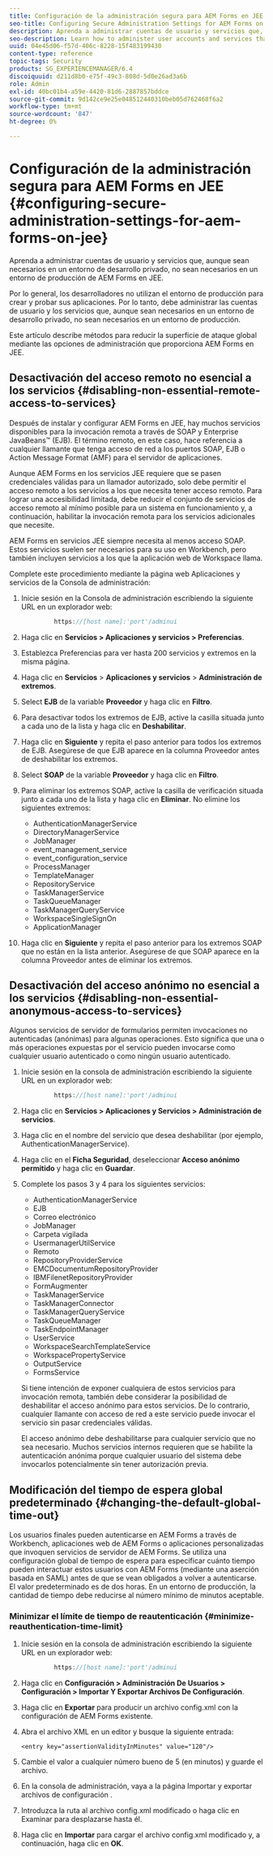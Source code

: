 ```yaml
---
title: Configuración de la administración segura para AEM Forms en JEE
seo-title: Configuring Secure Administration Settings for AEM Forms on JEE
description: Aprenda a administrar cuentas de usuario y servicios que, aunque sean necesarios en un entorno de desarrollo privado, no sean necesarios en un entorno de producción de AEM Forms en JEE.
seo-description: Learn how to administer user accounts and services that, although required in a private development environment, are not required in a production environment of AEM Forms on JEE.
uuid: 04e45d06-f57d-406c-8228-15f483199430
content-type: reference
topic-tags: Security
products: SG_EXPERIENCEMANAGER/6.4
discoiquuid: d211d8b0-e75f-49c3-808d-5d0e26ad3a6b
role: Admin
exl-id: 40bc01b4-a59e-4420-81d6-2887857bddce
source-git-commit: 9d142ce9e25e048512440310beb05d762468f6a2
workflow-type: tm+mt
source-wordcount: '847'
ht-degree: 0%

---
```


# Configuración de la administración segura para AEM Forms en JEE {#configuring-secure-administration-settings-for-aem-forms-on-jee}

Aprenda a administrar cuentas de usuario y servicios que, aunque sean necesarios en un entorno de desarrollo privado, no sean necesarios en un entorno de producción de AEM Forms en JEE.

Por lo general, los desarrolladores no utilizan el entorno de producción para crear y probar sus aplicaciones. Por lo tanto, debe administrar las cuentas de usuario y los servicios que, aunque sean necesarios en un entorno de desarrollo privado, no sean necesarios en un entorno de producción.

Este artículo describe métodos para reducir la superficie de ataque global mediante las opciones de administración que proporciona AEM Forms en JEE.

## Desactivación del acceso remoto no esencial a los servicios {#disabling-non-essential-remote-access-to-services}

Después de instalar y configurar AEM Forms en JEE, hay muchos servicios disponibles para la invocación remota a través de SOAP y Enterprise JavaBeans™ (EJB). El término remoto, en este caso, hace referencia a cualquier llamante que tenga acceso de red a los puertos SOAP, EJB o Action Message Format (AMF) para el servidor de aplicaciones.

Aunque AEM Forms en los servicios JEE requiere que se pasen credenciales válidas para un llamador autorizado, solo debe permitir el acceso remoto a los servicios a los que necesita tener acceso remoto. Para lograr una accesibilidad limitada, debe reducir el conjunto de servicios de acceso remoto al mínimo posible para un sistema en funcionamiento y, a continuación, habilitar la invocación remota para los servicios adicionales que necesite.

AEM Forms en servicios JEE siempre necesita al menos acceso SOAP. Estos servicios suelen ser necesarios para su uso en Workbench, pero también incluyen servicios a los que la aplicación web de Workspace llama.

Complete este procedimiento mediante la página web Aplicaciones y servicios de la Consola de administración:

1. Inicie sesión en la Consola de administración escribiendo la siguiente URL en un explorador web:

   ```java
            https://[host name]:'port'/adminui
   ```

1. Haga clic en **Servicios > Aplicaciones y servicios > Preferencias**.
1. Establezca Preferencias para ver hasta 200 servicios y extremos en la misma página.
1. Haga clic en **Servicios** > **Aplicaciones y servicios** > **Administración de extremos**.
1. Select **EJB** de la variable **Proveedor** y haga clic en **Filtro**.
1. Para desactivar todos los extremos de EJB, active la casilla situada junto a cada uno de la lista y haga clic en **Deshabilitar**.
1. Haga clic en **Siguiente** y repita el paso anterior para todos los extremos de EJB. Asegúrese de que EJB aparece en la columna Proveedor antes de deshabilitar los extremos.
1. Select **SOAP** de la variable **Proveedor** y haga clic en **Filtro**.
1. Para eliminar los extremos SOAP, active la casilla de verificación situada junto a cada uno de la lista y haga clic en **Eliminar**. No elimine los siguientes extremos:

   * AuthenticationManagerService
   * DirectoryManagerService
   * JobManager
   * event_management_service
   * event_configuration_service
   * ProcessManager
   * TemplateManager
   * RepositoryService
   * TaskManagerService
   * TaskQueueManager
   * TaskManagerQueryService
   * WorkspaceSingleSignOn
   * ApplicationManager

1. Haga clic en **Siguiente** y repita el paso anterior para los extremos SOAP que no están en la lista anterior. Asegúrese de que SOAP aparece en la columna Proveedor antes de eliminar los extremos.

## Desactivación del acceso anónimo no esencial a los servicios {#disabling-non-essential-anonymous-access-to-services}

Algunos servicios de servidor de formularios permiten invocaciones no autenticadas (anónimas) para algunas operaciones. Esto significa que una o más operaciones expuestas por el servicio pueden invocarse como cualquier usuario autenticado o como ningún usuario autenticado.

1. Inicie sesión en la consola de administración escribiendo la siguiente URL en un explorador web:

   ```java
            https://[host name]:'port'/adminui
   ```

1. Haga clic en **Servicios > Aplicaciones y Servicios > Administración de servicios**.
1. Haga clic en el nombre del servicio que desea deshabilitar (por ejemplo, AuthenticationManagerService).
1. Haga clic en el **Ficha Seguridad**, deseleccionar **Acceso anónimo permitido** y haga clic en **Guardar**.
1. Complete los pasos 3 y 4 para los siguientes servicios:

   * AuthenticationManagerService
   * EJB
   * Correo electrónico
   * JobManager
   * Carpeta vigilada
   * UsermanagerUtilService
   * Remoto
   * RepositoryProviderService
   * EMCDocumentumRepositoryProvider
   * IBMFilenetRepositoryProvider
   * FormAugmenter
   * TaskManagerService
   * TaskManagerConnector
   * TaskManagerQueryService
   * TaskQueueManager
   * TaskEndpointManager
   * UserService
   * WorkspaceSearchTemplateService
   * WorkspacePropertyService
   * OutputService
   * FormsService

   Si tiene intención de exponer cualquiera de estos servicios para invocación remota, también debe considerar la posibilidad de deshabilitar el acceso anónimo para estos servicios. De lo contrario, cualquier llamante con acceso de red a este servicio puede invocar el servicio sin pasar credenciales válidas.

   El acceso anónimo debe deshabilitarse para cualquier servicio que no sea necesario. Muchos servicios internos requieren que se habilite la autenticación anónima porque cualquier usuario del sistema debe invocarlos potencialmente sin tener autorización previa.

## Modificación del tiempo de espera global predeterminado {#changing-the-default-global-time-out}

Los usuarios finales pueden autenticarse en AEM Forms a través de Workbench, aplicaciones web de AEM Forms o aplicaciones personalizadas que invoquen servicios de servidor de AEM Forms. Se utiliza una configuración global de tiempo de espera para especificar cuánto tiempo pueden interactuar estos usuarios con AEM Forms (mediante una aserción basada en SAML) antes de que se vean obligados a volver a autenticarse. El valor predeterminado es de dos horas. En un entorno de producción, la cantidad de tiempo debe reducirse al número mínimo de minutos aceptable.

### Minimizar el límite de tiempo de reautenticación {#minimize-reauthentication-time-limit}

1. Inicie sesión en la consola de administración escribiendo la siguiente URL en un explorador web:

   ```java
            https://[host name]:'port'/adminui
   ```

1. Haga clic en **Configuración > Administración De Usuarios > Configuración > Importar Y Exportar Archivos De Configuración**.
1. Haga clic en **Exportar** para producir un archivo config.xml con la configuración de AEM Forms existente.
1. Abra el archivo XML en un editor y busque la siguiente entrada:

   `<entry key="assertionValidityInMinutes" value="120"/>`

1. Cambie el valor a cualquier número bueno de 5 (en minutos) y guarde el archivo.
1. En la consola de administración, vaya a la página Importar y exportar archivos de configuración .
1. Introduzca la ruta al archivo config.xml modificado o haga clic en Examinar para desplazarse hasta él.
1. Haga clic en **Importar** para cargar el archivo config.xml modificado y, a continuación, haga clic en **OK**.
